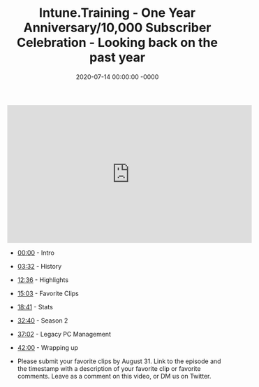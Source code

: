 ﻿---
layout: post
title: "Intune.Training - One Year Anniversary/10,000 Subscriber Celebration - Looking back on the past year"
date: 2020-07-14 00:00:00 -0000
categories:
---

<iframe loading="lazy" width="560" height="315" src="https://www.youtube.com/embed/7bH7vA6Z5q4" title="YouTube video player" frameborder="0" allow="accelerometer; autoplay; clipboard-write; encrypted-media; gyroscope; picture-in-picture" allowfullscreen></iframe>

 * [00:00](https://www.youtube.com/watch?v=7bH7vA6Z5q4&t=0s) - Intro
 * [03:32](https://www.youtube.com/watch?v=7bH7vA6Z5q4&t=212s) - History
 * [12:36](https://www.youtube.com/watch?v=7bH7vA6Z5q4&t=756s) - Highlights
 * [15:03](https://www.youtube.com/watch?v=7bH7vA6Z5q4&t=903s) - Favorite Clips
 * [18:41](https://www.youtube.com/watch?v=7bH7vA6Z5q4&t=1121s) - Stats
 * [32:40](https://www.youtube.com/watch?v=7bH7vA6Z5q4&t=1960s) - Season 2
 * [37:02](https://www.youtube.com/watch?v=7bH7vA6Z5q4&t=2222s) - Legacy PC Management
 * [42:00](https://www.youtube.com/watch?v=7bH7vA6Z5q4&t=2520s) - Wrapping up

 * Please submit your favorite clips by August 31. Link to the episode and the timestamp with a description of your favorite clip or favorite comments. Leave as a comment on this video, or DM us on Twitter.

